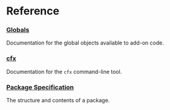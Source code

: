 # Reference #

<div id="high-level-packages">
</div>

### [Globals](#guide/addon-development/globals) ##

Documentation for the global objects available to add-on code.

### [cfx](#guide/addon-development/cfx-tool) ###

Documentation for the `cfx` command-line tool.

### [Package Specification](#guide/addon-development/package-spec) ###

The structure and contents of a package.
